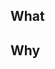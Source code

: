 <!--
Thank you for your interest in the project! We appreciate your submission!

Please fill out the information below to expedite the review and (hopefully)
merge of your pull request!

Read a guide on [opening pull requests](https://opensource.guide/how-to-contribute/#opening-a-pull-request).

-->

<!-- What changes are being made? (What feature/bug is being fixed here?)
Check this [list](https://help.github.com/en/articles/closing-issues-using-keywords) of valid keywords.
-->
## What

<!-- Why are these changes necessary? -->
## Why

<!-- Anything else beside this PR that needs to happen? -->
